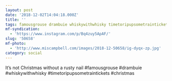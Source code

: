 ```yaml
---
layout: post
date: '2018-12-02T14:04:18.000Z'
title: ''
tags: famousgrouse drambuie whiskywithwhisky timetoripupsometraintickets christmas
mf-syndication:
  - 'https://www.instagram.com/p/Bq4zuy5ApAF/'
slug: '50658'
mf-photo:
  - 'http://www.miscampbell.com/images/2018-12-50658/ig-dyqx-zp.jpg'
category: social
---
```

It’s not Christmas without a rusty nail #famousgrouse #drambuie #whiskywithwhisky #timetoripupsometraintickets #christmas
